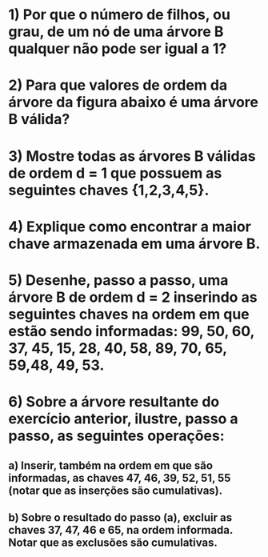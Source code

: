 # 1) Por que o número de filhos, ou grau, de um nó de uma árvore B qualquer não pode ser igual a 1? 

# 2) Para que valores de ordem da árvore da figura abaixo é uma árvore B válida?  

# 3) Mostre todas as árvores B válidas de ordem d = 1 que possuem as seguintes chaves {1,2,3,4,5}. 

# 4) Explique como encontrar a maior chave armazenada em uma árvore B.

# 5) Desenhe, passo a passo, uma árvore B de ordem d = 2 inserindo as seguintes chaves na ordem em que estão sendo informadas: 99, 50, 60, 37, 45, 15, 28, 40, 58, 89, 70, 65, 59,48, 49, 53. 

# 6) Sobre a árvore resultante do exercício anterior, ilustre, passo a passo, as seguintes operações:
## a) Inserir, também na ordem em que são informadas, as chaves 47, 46, 39, 52, 51, 55 (notar que as inserções são cumulativas).
## b) Sobre o resultado do passo (a), excluir as chaves 37, 47, 46 e 65, na ordem informada. Notar que as exclusões são cumulativas.
